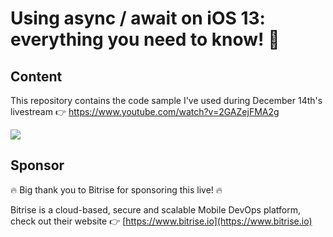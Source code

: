# Using async / await on iOS 13: everything you need to know! 🚀

## Content

This repository contains the code sample I've used during December 14th's livestream 👉 https://www.youtube.com/watch?v=2GAZejFMA2g

[![](https://img.youtube.com/vi/2GAZejFMA2g/0.jpg)](https://www.youtube.com/watch?v=2GAZejFMA2g)

## Sponsor

🔥 Big thank you to Bitrise for sponsoring this live! 🔥

Bitrise is a cloud-based, secure and scalable Mobile DevOps platform, check out their website 👉 [https://www.bitrise.io](https://www.bitrise.io)
